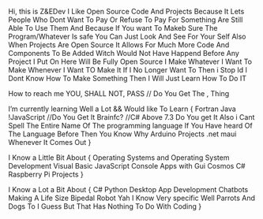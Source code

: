 Hi, this is Z&EDev
I Like Open Source Code And Projects Because It Lets People Who Dont Want To Pay Or Refuse To Pay For Something Are Still Able To Use Them 
And Because If You want To Makeb Sure The Program/Whatever Is safe You Can Just Look And See For Your Self
Also When Projects Are Open Source It Allows For Much More Code And Components To Be Added Witch Would Not Have Happend Before
Any Project I Put On Here Will Be Fully Open Source
I Make Whatever I Want To Make Whenever I Want TO Make It If I No Longer Want To Then i Stop Id I Dont Know How To Make Something Then I Will Just Learn How To Do IT

How to reach me YOU, SHALL NOT, PASS // Do You Get The , Thing

I’m currently learning Well a Lot && Would like To Learn
{
      Fortran
      Java
      !JavaScript //Do You Get It
      Brainfc? //C# Above 7.3 Do You get It Also i Cant Spell The Entire Name Of The programming language If You Have heard Of The Language Before Then You Know Why
      Arduino Projects
      .net maui Whenever It Comes Out
}

I Know a Little Bit About
{
      Operating Systems and Operating System Development
      Visual Basic
      JavaScript
      Console Apps with Gui
      Cosmos C#
      Raspberry Pi Projects
}

I Know a Lot a Bit About
{
      C#
      Python
      Desktop App Development
      Chatbots
      Making A Life Size Bipedal Robot Yah I Know Very specific
      Well Parrots And Dogs To I Guess But That Has Nothing To Do With Coding
}
